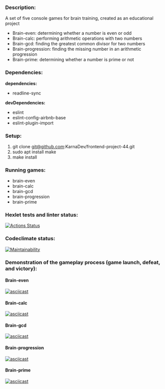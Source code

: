 ### Description:
A set of five console games for brain training, created as an educational project
* Brain-even: determining whether a number is even or odd
* Brain-calc: performing arithmetic operations with two numbers
* Brain-gcd: finding the greatest common divisor for two numbers
* Brain-progression: finding the missing number in an arithmetic progression
* Brain-prime: determining whether a number is prime or not

### Dependencies:
**dependencies:**
* readline-sync

**devDependencies:**
* eslint
* eslint-config-airbnb-base
* eslint-plugin-import

### Setup:
1. git clone git@github.com:KarnaDev/frontend-project-44.git
2. sudo apt install make 
3. make install

### Running games:
* brain-even
* brain-calc
* brain-gcd
* brain-progression
* brain-prime

### Hexlet tests and linter status:
[![Actions Status](https://github.com/KarnaDev/frontend-project-44/actions/workflows/hexlet-check.yml/badge.svg)](https://github.com/KarnaDev/frontend-project-44/actions)

### Codeclimate status:
[![Maintainability](https://api.codeclimate.com/v1/badges/8c3707dff64722f4c946/maintainability)](https://codeclimate.com/github/KarnaDev/frontend-project-44/maintainability)

###  Demonstration of the gameplay process (game launch, defeat, and victory):

#### Brain-even
[![asciicast](https://asciinema.org/a/645007.svg)](https://asciinema.org/a/645007)

#### Brain-calc
[![asciicast](https://asciinema.org/a/644949.svg)](https://asciinema.org/a/644949)

#### Brain-gcd
[![asciicast](https://asciinema.org/a/645002.svg)](https://asciinema.org/a/645002)

#### Brain-progression
[![asciicast](https://asciinema.org/a/645032.svg)](https://asciinema.org/a/645032)

#### Brain-prime
[![asciicast](https://asciinema.org/a/645058.svg)](https://asciinema.org/a/645058)